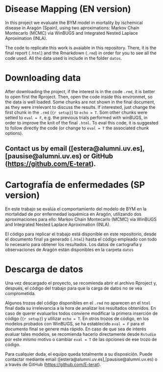 # Disease Mapping (EN version)

In this project we evaluate the BYM model in mortality by ischemical disease in Aragón (Spain), using two aproximations: Markov Chain Montecarlo (MCMC) via WinBUGS and Integrated Nested Laplace Aproximation (INLA). 

The code to replicate this work is avaiable in this repository. There, it is the final report (`.html`) and the Rmarkdown (`.rmd`) in order for you to see all the code used. All the data used is include in the folder `datos`. 


# Downloading data

After downloading the project, if the interest is in the code `.rmd`, it is better to open first the Rproject. Then, open the code inside this environmet, so the data is well loaded.
Some chunks are not shown in the final document, as they were irrelevant to discuss the results. If interested, just change the first chunk in the `.rmd` (`{r setup}`)  to `echo = T`. Som other chunks were setted to `eval = F`, e.g. the previous trials performed with winBUGS, in order to improve the knit of the final `.html`. To eval this code, it is suggested to follow directly the code (or change to `eval = T` the associated chunk options). 

Contact us by email ([estera\@alumni.uv.es],[pausise\@alumni.uv.es) or GitHub (<https://github.com/E-terat>).
----------------------------------------------


# Cartografía de enfermedades (SP version)

En este trabajo se evalúa el comportamiento del modelo de BYM en la mortalidad de por enfermedad isquémica en Aragón, utilizando dos aproximaciones para ello: Markov Chain Montecarlo (MCMC) via WinBUGS and Integrated Nested Laplace Aproximation (INLA). 

El código para replicar el trabajo está disponible en este repositorio, desde el documento final ya generado (`.html`) hasta el código empleado con todo lo necesario para obtener los resultados. Los datos de cartografía y observaciones de Aragón están disponibles en la carpeta `datos`

# Descarga de datos
Una vez descargado el proyecto, se recomienda abrir el archivo Rproject y, después, el código del trabajo para que la carga de datos no se vea comprometida. 

Algunos trozos del código disponibles en el `.rmd` no aparecen en el `html` final dada su irrelevancia a la hora de analizar los resultados obtenidos. En caso de querer evaluarlos todos conviene modificar la primera inserción de código (`{r setup}`) y utilizar `echo = T`. En otros trozos de código, en los modelos probados con WinBUGS, se ha establecido `eval = F` para el documento final se genere más rápido. En caso de que sea de interés evaluar tales modelos, se recomienda hacerlo directamente desde `Rstudio` por este mismo motivo o cambiar `eval = T` de las opciones de ese trozo de código.

Para cualquier duda, el equípo queda totalmente a su disposición. Puede contactar mediante email ([estera\@alumni.uv.es],[pausise\@alumni.uv.es) o a través de GitHub (<https://github.com/E-terat>).
